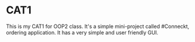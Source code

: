 # CAT1
This is my CAT1 for OOP2 class.
It's a simple mini-project called #Conneckt, ordering application.
It has a very simple and user friendly GUI.
